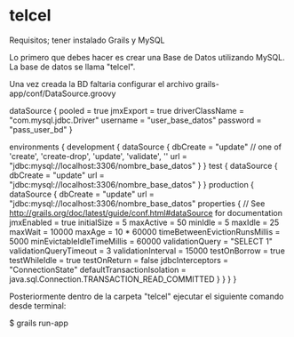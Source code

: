 # telcel

Requisitos; tener instalado Grails y MySQL

Lo primero que debes hacer es crear una Base de Datos utilizando MySQL. La base de datos se llama "telcel". 

Una vez creada la BD faltaria configurar el archivo grails-app/conf/DataSource.groovy

dataSource {
    pooled = true
    jmxExport = true
    driverClassName = "com.mysql.jdbc.Driver"
    username = "user_base_datos"
    password = "pass_user_bd"
}

environments {
    development {
        dataSource {
            dbCreate = "update" // one of 'create', 'create-drop', 'update', 'validate', ''
            url = "jdbc:mysql://localhost:3306/nombre_base_datos"
        }
    }
    test {
        dataSource {
            dbCreate = "update"
            url = "jdbc:mysql://localhost:3306/nombre_base_datos"
        }
    }
    production {
        dataSource {
            dbCreate = "update"
            url = "jdbc:mysql://localhost:3306/nombre_base_datos"
            properties {
               // See http://grails.org/doc/latest/guide/conf.html#dataSource for documentation
               jmxEnabled = true
               initialSize = 5
               maxActive = 50
               minIdle = 5
               maxIdle = 25
               maxWait = 10000
               maxAge = 10 * 60000
               timeBetweenEvictionRunsMillis = 5000
               minEvictableIdleTimeMillis = 60000
               validationQuery = "SELECT 1"
               validationQueryTimeout = 3
               validationInterval = 15000
               testOnBorrow = true
               testWhileIdle = true
               testOnReturn = false
               jdbcInterceptors = "ConnectionState"
               defaultTransactionIsolation = java.sql.Connection.TRANSACTION_READ_COMMITTED
            }
        }
    }
}

Posteriormente dentro de la carpeta "telcel" ejecutar el siguiente comando desde terminal:

$ grails run-app
